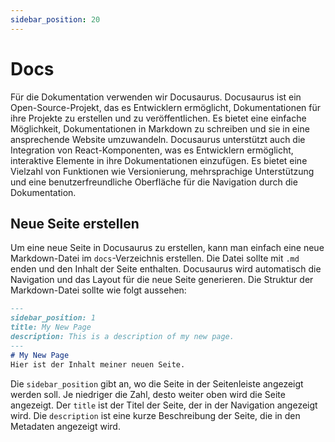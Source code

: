 ```yaml
---
sidebar_position: 20
---
```


# Docs
Für die Dokumentation verwenden wir Docusaurus. Docusaurus ist ein Open-Source-Projekt, das es Entwicklern ermöglicht, Dokumentationen für ihre Projekte zu erstellen und zu veröffentlichen. Es bietet eine einfache Möglichkeit, Dokumentationen in Markdown zu schreiben und sie in eine ansprechende Website umzuwandeln.
Docusaurus unterstützt auch die Integration von React-Komponenten, was es Entwicklern ermöglicht, interaktive Elemente in ihre Dokumentationen einzufügen. Es bietet eine Vielzahl von Funktionen wie Versionierung, mehrsprachige Unterstützung und eine benutzerfreundliche Oberfläche für die Navigation durch die Dokumentation.

## Neue Seite erstellen
Um eine neue Seite in Docusaurus zu erstellen, kann man einfach eine neue Markdown-Datei im `docs`-Verzeichnis erstellen. Die Datei sollte mit `.md` enden und den Inhalt der Seite enthalten. Docusaurus wird automatisch die Navigation und das Layout für die neue Seite generieren.
Die Struktur der Markdown-Datei sollte wie folgt aussehen:

```markdown
---
sidebar_position: 1
title: My New Page
description: This is a description of my new page.
---
# My New Page
Hier ist der Inhalt meiner neuen Seite.
```
Die `sidebar_position` gibt an, wo die Seite in der Seitenleiste angezeigt werden soll. Je niedriger die Zahl, desto weiter oben wird die Seite angezeigt. Der `title` ist der Titel der Seite, der in der Navigation angezeigt wird. Die `description` ist eine kurze Beschreibung der Seite, die in den Metadaten angezeigt wird.
